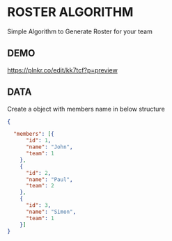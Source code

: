 # ROSTER ALGORITHM
Simple Algorithm to Generate Roster for your team

## DEMO
https://plnkr.co/edit/kk7tcf?p=preview


## DATA

Create a object with members name in below structure

```JSON
{

  "members": [{
      "id": 1,
      "name": "John",
      "team": 1
    },
    {
      "id": 2,
      "name": "Paul",
      "team": 2
    },
    {
      "id": 3,
      "name": "Simon",
      "team": 1
    }]
}

```
